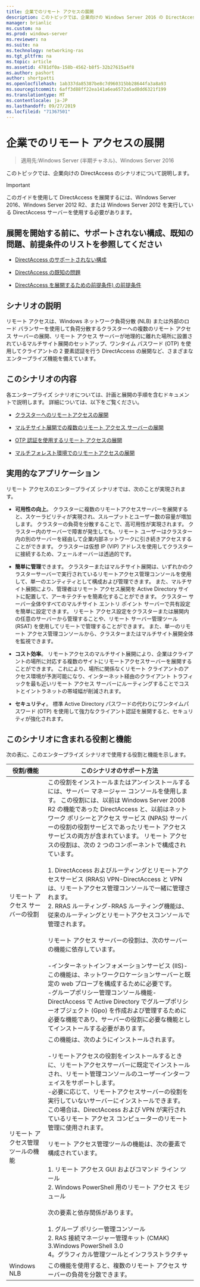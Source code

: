 ```yaml
---
title: 企業でのリモート アクセスの展開
description: このトピックでは、企業向けの Windows Server 2016 の DirectAccess シナリオの概要について説明します。
manager: brianlic
ms.custom: na
ms.prod: windows-server
ms.reviewer: na
ms.suite: na
ms.technology: networking-ras
ms.tgt_pltfrm: na
ms.topic: article
ms.assetid: 4781df0a-158b-4562-b8f5-32b27615a4f8
ms.author: pashort
author: shortpatti
ms.openlocfilehash: 1ab337da85387be8c7d960315bb28644fa3a8a93
ms.sourcegitcommit: 6aff3d88ff22ea141a6ea6572a5ad8dd6321f199
ms.translationtype: MT
ms.contentlocale: ja-JP
ms.lasthandoff: 09/27/2019
ms.locfileid: "71367501"
---
```

# <a name="deploy-remote-access-in-an-enterprise"></a>企業でのリモート アクセスの展開

>適用先:Windows Server (半期チャネル)、Windows Server 2016

このトピックでは、企業向けの DirectAccess のシナリオについて説明します。  
  
  
> [!IMPORTANT]  
> このガイドを使用して DirectAccess を展開するには、Windows Server 2016、Windows Server 2012 R2、または Windows Server 2012 を実行している DirectAccess サーバーを使用する必要があります。  
  
## <a name="before-you-begin-deploying-see-the-list-of-unsupported-configurations-known-issues-and-prerequisites"></a>展開を開始する前に、サポートされない構成、既知の問題、前提条件のリストを参照してください  
  
-   [DirectAccess のサポートされない構成](https://technet.microsoft.com/windows-server-docs/networking/remote-access/directaccess/directaccess-unsupported-configurations)  
  
-   [DirectAccess の既知の問題](https://technet.microsoft.com/windows-server-docs/networking/remote-access/directaccess/directaccess-known-issues)  
  
-   [DirectAccess を展開するための前提条件) の前提条件](https://technet.microsoft.com/windows-server-docs/networking/remote-access/directaccess/prerequisites-for-deploying-directaccess)  
  
## <a name="BKMK_OVER"></a>シナリオの説明  
リモート アクセスは、Windows ネットワーク負荷分散 (NLB) または外部のロード バランサーを使用して負荷分散するクラスターへの複数のリモート アクセス サーバーの展開、リモート アクセス サーバーが地理的に離れた場所に設置されているマルチサイト展開のセットアップ、ワンタイム パスワード (OTP) を使用してクライアントの 2 要素認証を行う DirectAccess の展開など、さまざまなエンタープライズ機能を備えています。  
  
## <a name="in-this-scenario"></a>このシナリオの内容  
各エンタープライズ シナリオについては、計画と展開の手順を含むドキュメントで説明します。 詳細については、以下をご覧ください。  
  
-   [クラスターへのリモートアクセスの展開](cluster/Deploy-Remote-Access-In-Cluster.md)  
  
-   [マルチサイト展開での複数のリモート アクセス サーバーの展開](multisite/Deploy-Multiple-Remote-Access-Servers-in-a-Multisite-Deployment.md)  
  
-   [OTP 認証を使用するリモート アクセスの展開](otp/Deploy-RA-OTP.md)  
  
-   [マルチフォレスト環境でのリモートアクセスの展開](multi-forest/Deploy-Remote-Access-in-a-Multi-Forest-Environment.md)  
  
## <a name="BKMK_APP"></a>実用的なアプリケーション  
リモート アクセスのエンタープライズ シナリオでは、次のことが実現されます。  
  
-   **可用性の向上**。 クラスターに複数のリモートアクセスサーバーを展開すると、スケーラビリティが実現され、スループットとユーザー数の容量が増加します。 クラスターの負荷を分散することで、高可用性が実現されます。 クラスター内のサーバーで障害が発生しても、リモート ユーザーはクラスター内の別のサーバーを経由して企業内部ネットワークに引き続きアクセスすることができます。 クラスターは仮想 IP (VIP) アドレスを使用してクラスターに接続するため、フェールオーバーは透過的です。  
  
-   **簡単に管理**できます。 クラスターまたはマルチサイト展開は、いずれかのクラスターサーバーで実行されているリモートアクセス管理コンソールを使用して、単一のエンティティとして構成および管理できます。 また、マルチサイト展開により、管理者はリモート アクセス展開を Active Directory サイトに配置して、アーキテクチャを簡素化することができます。 クラスター サーバー全体やすべてのマルチサイト エントリ ポイント サーバーで共有設定を簡単に設定できます。 リモート アクセス設定をクラスターまたは展開内の任意のサーバーから管理することや、リモート サーバー管理ツール (RSAT) を使用してリモートで管理することができます。 また、単一のリモート アクセス管理コンソールから、クラスターまたはマルチサイト展開全体を監視できます。  
  
-   **コスト効率**。 リモートアクセスのマルチサイト展開により、企業はクライアントの場所に対応する複数のサイトにリモートアクセスサーバーを展開することができます。 これにより、場所に関係なくリモート クライアントのアクセス環境が予測可能になり、インターネット経由のクライアント トラフィックを最も近いリモート アクセス サーバーにルーティングすることでコストとイントラネットの帯域幅が削減されます。  
  
-   **セキュリティ**。 標準 Active Directory パスワードの代わりにワンタイムパスワード (OTP) を使用して強力なクライアント認証を展開すると、セキュリティが強化されます。  
  
## <a name="BKMK_NEW"></a>このシナリオに含まれる役割と機能  
次の表に、このエンタープライズ シナリオで使用する役割と機能を示します。  
  
|役割/機能|このシナリオのサポート方法|  
|---------|-----------------|  
|リモート アクセス サーバーの役割|この役割をインストールまたはアンインストールするには、サーバー マネージャー コンソールを使用します。 この役割には、以前は Windows Server 2008 R2 の機能であった DirectAccess と、以前はネットワーク ポリシーとアクセス サービス (NPAS) サーバーの役割の役割サービスであったリモート アクセス サービスの両方が含まれています。 リモート アクセスの役割は、次の 2 つのコンポーネントで構成されています。<br /><br />1. DirectAccess およびルーティングとリモートアクセスサービス (RRAS) VPN-DirectAccess と VPN は、リモートアクセス管理コンソールで一緒に管理されます。<br />2. RRAS ルーティング-RRAS ルーティング機能は、従来のルーティングとリモートアクセスコンソールで管理されます。<br /><br />リモート アクセス サーバーの役割は、次のサーバーの機能に依存しています。<br /><br />-インターネットインフォメーションサービス (IIS)-この機能は、ネットワークロケーションサーバーと既定の web プローブを構成するために必要です。<br />-グループポリシー管理コンソール機能-DirectAccess で Active Directory でグループポリシーオブジェクト (Gpo) を作成および管理するために必要な機能であり、サーバーの役割に必要な機能としてインストールする必要があります。|  
|リモート アクセス管理ツールの機能|この機能は、次のようにインストールされます。<br /><br />-リモートアクセスの役割をインストールするときに、リモートアクセスサーバーに既定でインストールされ、リモート管理コンソールのユーザーインターフェイスをサポートします。<br />-必要に応じて、リモートアクセスサーバーの役割を実行していないサーバーにインストールできます。 この場合は、DirectAccess および VPN が実行されているリモート アクセス コンピューターのリモート管理に使用されます。<br /><br />リモート アクセス管理ツールの機能は、次の要素で構成されています。<br /><br />1. リモート アクセス GUI およびコマンド ライン ツール<br />2. Windows PowerShell 用のリモート アクセス モジュール<br /><br />次の要素と依存関係があります。<br /><br />1. グループ ポリシー管理コンソール<br />2. RAS 接続マネージャー管理キット (CMAK)<br />3.Windows PowerShell 3.0<br />4。グラフィカル管理ツールとインフラストラクチャ|  
|Windows NLB|この機能を使用すると、複数のリモート アクセス サーバーの負荷を分散できます。|  
  

  


